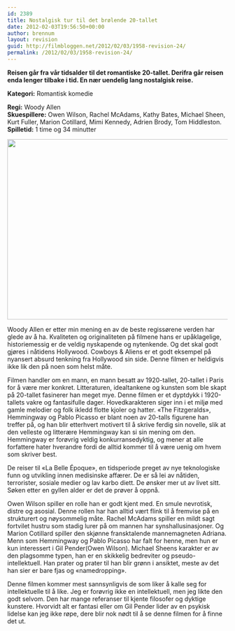 ```yaml
---
id: 2389
title: Nostalgisk tur til det brølende 20-tallet
date: 2012-02-03T19:56:50+00:00
author: brennum
layout: revision
guid: http://filmbloggen.net/2012/02/03/1958-revision-24/
permalink: /2012/02/03/1958-revision-24/
---
```

**Reisen går fra vår tidsalder til det romantiske 20-tallet. Derifra går reisen enda lenger tilbake i tid. En nær uendelig lang nostalgisk reise.**

**<!--more-->Kategori:** Romantisk komedie

  
**Regi:** Woody Allen  
**Skuespillere:** Owen Wilson, Rachel McAdams, Kathy Bates, Michael Sheen, Kurt Fuller, Marion Cotillard, Mimi Kennedy, Adrien Brody, Tom Hiddleston.  
**Spilletid:** 1 time og 34 minutter

<a href="http://filmbloggen.net/2012/01/26/nostalgisk-tur-til-det-brolende-20-tallet/midnight_in_paris_219213a/" rel="attachment wp-att-2067"><img class="alignnone size-large wp-image-2067" src="http://filmbloggen.net/wp-content/uploads//2012/01/Midnight_in_Paris_219213a-620x413.jpg" alt="" width="620" height="413" /></a>

Woody Allen er etter min mening en av de beste regissørene verden har glede av å ha. Kvaliteten og originaliteten på filmene hans er upåklagelige, historiemessig er de veldig nyskapende og nytenkende. Og det skal godt gjøres i nåtidens Hollywood. Cowboys & Aliens er et godt eksempel på nyansert absurd tenkning fra Hollywood sin side. Denne filmen er heldigvis ikke lik den på noen som helst måte.

Filmen handler om en mann, en mann besatt av 1920-tallet, 20-tallet i Paris for å være mer konkret. Litteraturen, idealtankene og kunsten som ble skapt på 20-tallet fasinerer han meget mye. Denne filmen er et dyptdykk i 1920-tallets vakre og fantasifulle dager. Hovedkarakteren siger inn i et miljø med gamle melodier og folk ikledd flotte kjoler og hatter. &laquo;The Fitzgeralds&raquo;, Hemmingway og Pablo Picasso er blant noen av 20-talls figurene han treffer på, og han blir etterhvert motivert til å skrive ferdig sin novelle, slik at den velleste og litterære Hemmingway kan si sin mening om den. Hemmingway er forøvrig veldig konkurransedyktig, og mener at alle forfattere hater hverandre fordi de alltid kommer til å være uenig om hvem som skriver best.

De reiser til &laquo;La Belle Époque&raquo;, en tidsperiode preget av nye teknologiske funn og utvikling innen medisinske affærer. De er så lei av nåtiden, terrorister, sosiale medier og lav karbo diett. De ønsker mer ut av livet sitt. Søken etter en gyllen alder er det de prøver å oppnå.

Owen Wilson spiller en rolle han er godt kjent med. En smule nevrotisk, distre og asosial. Denne rollen har han alltid vært flink til å fremvise på en strukturert og nøysommelig måte. Rachel McAdams spiller en mildt sagt fortvilet hustru som stadig lurer på om mannen har synshallusinasjoner. Og Marion Cotillard spiller den skjønne fransktalende mannemagneten Adriana. Menn som Hemmingway og Pablo Picasso har falt for henne, men hun er kun interessert i Gil Pender(Owen Wilson). Michael Sheens karakter er av den plagsomme typen, han er en skikkelig bedreviter og pseudo-intellektuell. Han prater og prater til han blir grønn i ansiktet, meste av det han sier er bare fjas og &laquo;namedropping&raquo;.

Denne filmen kommer mest sannsynligvis de som liker å kalle seg for intellektuelle til å like. Jeg er forøvrig ikke en intellektuell, men jeg likte den godt selvom. Den har mange referanser til kjente filosofer og dyktige kunstere. Hvorvidt alt er fantasi eller om Gil Pender lider av en psykisk lidelse kan jeg ikke røpe, dere blir nok nødt til å se denne filmen for å finne det ut.